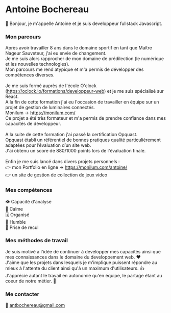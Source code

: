 # Antoine Bochereau

&#128075; Bonjour, je m'appelle Antoine et je suis developpeur fullstack Javascript.

### Mon parcours
Après avoir travailler 8 ans dans le domaine sportif en tant que Maître Nageur Sauveteur, j'ai eu envie de changement. <br/> Je me suis alors rapprocher de mon domaine de prédilection (le numérique et les nouvelles technologies). <br/> Mon parcours me rend atypique et m'a permis de développer des compétences diverses.
<br/><br/>
Je me suis formé auprès de l'école O'clock (https://oclock.io/formations/developpeur-web) et je me suis spécialisé sur React. <br/> A la fin de cette formation j'ai eu l'occasion de travailler en équipe sur un projet de gestion de luminaires connectés. <br/> Monilum &#8594; https://monilum.com/ <br/> Ce projet a été très formateur et m'a permis de prendre confiance dans mes capacités de développeur.
<br/><br/>
A la suite de cette formation j'ai passé la certification Opquast. <br/> Opquast établi un référentiel de bonnes pratiques qualité particulièrement adaptées pour l’évaluation d’un site web. <br/> J'ai obtenu un score de 880/1000 points lors de l'évaluation finale.
<br/><br/>
Enfin je me suis lancé dans divers projets personnels : <br/> &#128073; mon Portfolio en ligne &#8594; https://monilum.com/antoine/ <br/> &#128073; un site de gestion de collection de jeux video 

### Mes compétences
&#128065; Capacité d'analyse <br/>
&#129496; Calme <br/>
&#128467; Organisé <br/>
&#129309; Humble <br/>
&#128172; Prise de recul <br/>

### Mes méthodes de travail
Je suis motivé à l'idée de continuer à developper mes capacités ainsi que mes connaissances dans le domaine du developpement web. &#10084; <br/> J'aime que les projets dans lesquels je m'implique puissent répondre au mieux à l'attente du client ainsi qu'à un maximum d'utilisateurs. &#128077; <br/> J'apprécie autant le travail en autonomie qu'en équipe, le partage étant au coeur de notre métier. &#129309;

### Me contacter
&#128231; antbochereau@gmail.com

<!--
**Bochereau/Bochereau** is a ✨ _special_ ✨ repository because its `README.md` (this file) appears on your GitHub profile.

Here are some ideas to get you started:

- 🔭 I’m currently working on ...
- 🌱 I’m currently learning ...
- 👯 I’m looking to collaborate on ...
- 🤔 I’m looking for help with ...
- 💬 Ask me about ...
- 📫 How to reach me: ...
- 😄 Pronouns: ...
- ⚡ Fun fact: ...
![Cover](https://github.com/Bochereau/Bochereau/blob/master/img/cover.jpg)
-->
